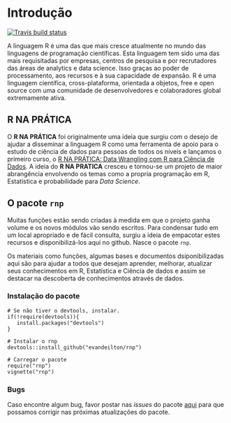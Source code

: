 # Introdução

[![Travis build status](https://travis-ci.org/evandeilton/rnp.svg?branch=master)](https://travis-ci.org/evandeilton/rnp)

A linguagem R é uma das que mais cresce atualmente no mundo das linguagens de programação científicas. Esta linguagem tem sido uma das mais requisitadas por empresas, centros de pesquisa e por recrutadores das áreas de analytics e data science. Isso graças ao poder de processamento, aos recursos e à sua capacidade de expansão. R é uma linguagem científica, cross-plataforma, orientada a objetos, free e open source com uma comunidade de desenvolvedores e colaboradores global extremamente ativa.

## R NA PRÁTICA

O **R NA PRÁTICA** foi originalmente uma ideia que surgiu com o desejo de ajudar a disseminar  a linguagem R como uma ferramenta de apoio para o estudo de ciência de dados para pessoas de todos os níveis e lançamos o primeiro curso, o [R NA PRÁTICA: Data Wrangling com R para Ciência de Dados](https://www.udemy.com/r-na-pratica-ciencia-de-dados/). A ideia do **R NA PRATICA** cresceu e tornou-se um projeto de maior abrangência envolvendo os temas como a propría programação em R, Estatística e probabilidade para _Data Science_.

## O pacote `rnp`

Muitas funções estão sendo criadas à medida em que o projeto ganha volume e os novos módulos vão sendo escritos. Para condensar tudo em um local apropriado e de fácil consulta, surgiu a ideia de empacotar estes recursos e disponibilizá-los aqui no github. Nasce o pacote `rnp`.

Os materiais como funções, algumas bases e documentos dsiponibilizadas aqui são para ajudar a todos que desejam aprender, melhorar, atualizar seus conhecimentos em R, Estatística e Ciência de dados e assim se destacar na descoberta de conhecimentos através de dados. 

### Instalação do pacote

```{r, eval = FALSE}
# Se não tiver o devtools, instalar.
if(!require(devtools)){
   install.packages("devtools")
}
 
# Instalar o rnp
devtools::install_github("evandeilton/rnp")

# Carregar o pacote
require("rnp")
vignette("rnp")
```

### Bugs

Caso encontre algum bug, favor postar nas _issues_ do pacote [aqui](https://github.com/evandeilton/rnp/issues) para que possamos corrigir nas próximas atualizações do pacote.

